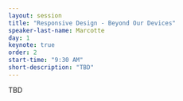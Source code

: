 ```yaml
---
layout: session
title: "Responsive Design - Beyond Our Devices"
speaker-last-name: Marcotte
day: 1
keynote: true
order: 2
start-time: "9:30 AM"
short-description: "TBD"
---
```


TBD